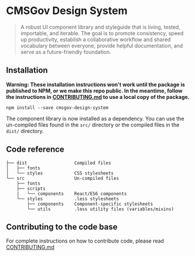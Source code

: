 # CMSGov Design System

> A robust UI component library and styleguide that is living, tested, importable, and iterable. The goal is to promote consistency, speed up productivity, establish a collaborative workflow and shared vocabulary between everyone, provide helpful documentation, and serve as a future-friendly foundation.


## Installation

**Warning: These installation instructions won't work until the package is published to NPM, or we make this repo public. In the meantime, follow the instructions in [CONTRIBUTING.md](CONTRIBUTING.md) to use a local copy of the package.**

```
npm install --save cmsgov-design-system
```

The component library is now installed as a dependency. You can use the un-compiled files found in the `src/` directory or the compiled files in the `dist/` directory.

## Code reference
<!-- You can regenerate the tree by running tree -d -I "node_modules" -->

```
├── dist                  Compiled files
│   ├── fonts
│   └── styles            CSS stylesheets
└── src                   Un-compiled files
    ├── fonts
    ├── scripts
    |   └── components    React/ES6 components
    └── styles            .less stylesheets
        ├── components    Component-specific stylesheets
        └── utils         .less utility files (variables/mixins)
```

## Contributing to the code base

For complete instructions on how to contribute code, please read [CONTRIBUTING.md](CONTRIBUTING.md)
